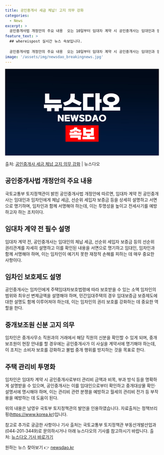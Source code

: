 ```yaml
---
title: 공인중개사 세금 체납! 고지 의무 강화
categories:
  - News
excerpt: >
  공인중개사법 개정안의 주요 내용  오는 10일부터 임대차 계약 시 공인중개사는 임대인과 임차인에게 체납 세금…
feature_text: >
  ## whereispost 실시간 뉴스 속보입니다.

  공인중개사법 개정안의 주요 내용  오는 10일부터 임대차 계약 시 공인중개사는 임대인과 임차인에게 체납 세금…
image: '/assets/img/newsdao_breakingnews.jpg'
---
```


![뉴스다오 속보](/assets/img/newsdao_breakingnews.jpg)

<p>출처: <a href="https://newsdao.kr/4664" rel="dofollow">공인중개사 세금 체납 고지 의무 강화</a> | 뉴스다오</p>

<h2 data-ke-size="size26">공인중개사법 개정안의 주요 내용</h2>
국토교통부 토지정책관이 밝힌 공인중개사법 개정안에 따르면, 임대차 계약 전 공인중개사는 임대인과 임차인에게 체납 세금, 선순위 세입자 보증금 등을 상세히 설명하고 서면으로 명기하며, 임차인과 함께 서명해야 하는데, 이는 투명성을 높이고 전세사기를 예방하고자 하는 조치이다.

<h2 data-ke-size="size26">임대차 계약 전 필수 설명</h2>
임대차 계약 전, 공인중개사는 임대인의 체납 세금, 선순위 세입자 보증금 등의 선순위 권리관계를 자세히 설명하고 이를 확인된 내용을 서면으로 명기하고 임대인, 임차인과 함께 서명해야 하며, 이는 임차인이 예기치 못한 재정적 손해를 피하는 데 매우 중요한 사항이다.

<h2 data-ke-size="size26">임차인 보호제도 설명</h2>
공인중개사는 임차인에게 주택임대차보호법령에 따라 보호받을 수 있는 소액 임차인의 범위와 최우선 변제금액을 설명해야 하며, 민간임대주택의 경우 임대보증금 보증제도에 대한 설명도 함께 이루어져야 하는데, 이는 임차인의 권리 보호를 강화하는 데 중요한 역할을 한다.

<h2 data-ke-size="size26">중개보조원 신분 고지 의무</h2>
임차인은 중개사무소 직원과의 거래에서 해당 직원의 신분을 확인할 수 있게 되며, 중개보조원이 현장 안내를 할 경우에는 공인중개사가 이 사실을 계약서에 명기해야 하는데, 이 조치는 소비자 보호를 강화하고 불법 중개 행위를 방지하는 것을 목표로 한다.

<h2 data-ke-size="size26">주택 관리비 투명화</h2>
임차인은 임대차 계약 시 공인중개사로부터 관리비 금액과 비목, 부과 방식 등을 명확하게 설명받을 수 있으며, 공인중개사는 이를 임대인으로부터 확인하고 중개대상물 확인·설명서에 명시해야 하며, 이는 관리비 관련 분쟁을 예방하고 월세의 관리비 전가 등 부작용을 예방하는 데 도움이 된다.

위의 내용은 남영우 국토부 토지정책관의 발언을 인용하였습니다. 자료출처는 정책브리핑(https://www.korea.kr)입니다. 

참고로 추가로 궁금한 사항이나 기사 출처는 국토교통부 토지정책관 부동산개발산업과(044-201-3449)로 문의하시거나 아래 뉴스다오의 기사를 참고하시기 바랍니다.
출처: [뉴스다오 기사 바로가기](https://newsdao.kr/4664) 

원하는 뉴스 찾아보기 👉 <a href="https://newsdao.kr" rel="dofollow">newsdao.kr</a>


